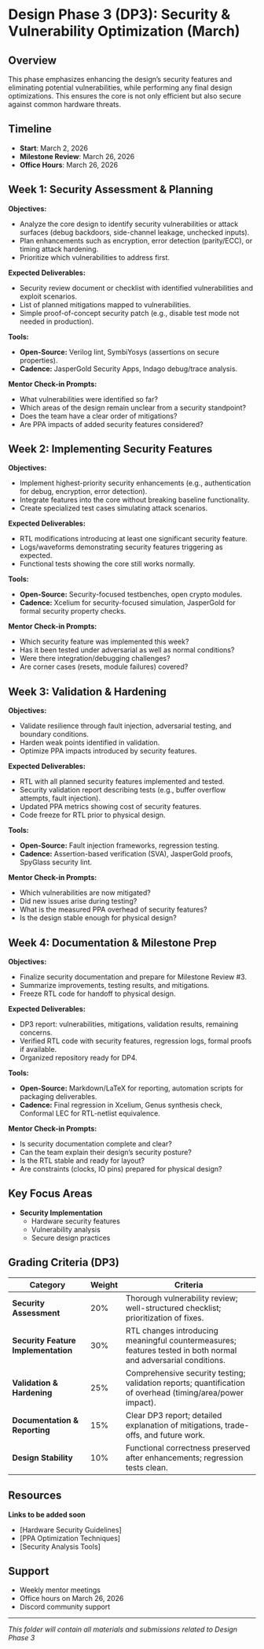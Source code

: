 # Design Phase 3 (DP3): Security & Vulnerability Optimization (March)

## Overview
This phase  emphasizes enhancing the design’s security features and eliminating potential vulnerabilities, while performing any final design optimizations. This ensures the core is not only efficient but also secure against common hardware threats.

## Timeline
- **Start**: March 2, 2026
- **Milestone Review**: March 26, 2026
- **Office Hours**: March 26, 2026


## Week 1: Security Assessment & Planning
**Objectives:**
- Analyze the core design to identify security vulnerabilities or attack surfaces (debug backdoors, side-channel leakage, unchecked inputs).
- Plan enhancements such as encryption, error detection (parity/ECC), or timing attack hardening.
- Prioritize which vulnerabilities to address first.

**Expected Deliverables:**
- Security review document or checklist with identified vulnerabilities and exploit scenarios.
- List of planned mitigations mapped to vulnerabilities.
- Simple proof-of-concept security patch (e.g., disable test mode not needed in production).

**Tools:**
- **Open-Source:** Verilog lint, SymbiYosys (assertions on secure properties).
- **Cadence:** JasperGold Security Apps, Indago debug/trace analysis.

**Mentor Check-in Prompts:**
- What vulnerabilities were identified so far?
- Which areas of the design remain unclear from a security standpoint?
- Does the team have a clear order of mitigations?
- Are PPA impacts of added security features considered?


## Week 2: Implementing Security Features
**Objectives:**
- Implement highest-priority security enhancements (e.g., authentication for debug, encryption, error detection).
- Integrate features into the core without breaking baseline functionality.
- Create specialized test cases simulating attack scenarios.

**Expected Deliverables:**
- RTL modifications introducing at least one significant security feature.
- Logs/waveforms demonstrating security features triggering as expected.
- Functional tests showing the core still works normally.

**Tools:**
- **Open-Source:** Security-focused testbenches, open crypto modules.
- **Cadence:** Xcelium for security-focused simulation, JasperGold for formal security property checks.

**Mentor Check-in Prompts:**
- Which security feature was implemented this week?
- Has it been tested under adversarial as well as normal conditions?
- Were there integration/debugging challenges?
- Are corner cases (resets, module failures) covered?

## Week 3: Validation & Hardening
**Objectives:**
- Validate resilience through fault injection, adversarial testing, and boundary conditions.
- Harden weak points identified in validation.
- Optimize PPA impacts introduced by security features.

**Expected Deliverables:**
- RTL with all planned security features implemented and tested.
- Security validation report describing tests (e.g., buffer overflow attempts, fault injection).
- Updated PPA metrics showing cost of security features.
- Code freeze for RTL prior to physical design.

**Tools:**
- **Open-Source:** Fault injection frameworks, regression testing.
- **Cadence:** Assertion-based verification (SVA), JasperGold proofs, SpyGlass security lint.

**Mentor Check-in Prompts:**
- Which vulnerabilities are now mitigated?
- Did new issues arise during testing?
- What is the measured PPA overhead of security features?
- Is the design stable enough for physical design?

## Week 4: Documentation & Milestone Prep
**Objectives:**
- Finalize security documentation and prepare for Milestone Review #3.
- Summarize improvements, testing results, and mitigations.
- Freeze RTL code for handoff to physical design.

**Expected Deliverables:**
- DP3 report: vulnerabilities, mitigations, validation results, remaining concerns.
- Verified RTL code with security features, regression logs, formal proofs if available.
- Organized repository ready for DP4.

**Tools:**
- **Open-Source:** Markdown/LaTeX for reporting, automation scripts for packaging deliverables.
- **Cadence:** Final regression in Xcelium, Genus synthesis check, Conformal LEC for RTL-netlist equivalence.

**Mentor Check-in Prompts:**
- Is security documentation complete and clear?
- Can the team explain their design’s security posture?
- Is the RTL stable and ready for layout?
- Are constraints (clocks, IO pins) prepared for physical design?

## Key Focus Areas
- **Security Implementation**
  - Hardware security features
  - Vulnerability analysis
  - Secure design practices
  
## Grading Criteria (DP3)

| Category                       | Weight | Criteria                                                                 |
|--------------------------------|--------|--------------------------------------------------------------------------|
| **Security Assessment**        | 20%    | Thorough vulnerability review; well-structured checklist; prioritization of fixes. |
| **Security Feature Implementation** | 30% | RTL changes introducing meaningful countermeasures; features tested in both normal and adversarial conditions. |
| **Validation & Hardening**     | 25%    | Comprehensive security testing; validation reports; quantification of overhead (timing/area/power impact). |
| **Documentation & Reporting**  | 15%    | Clear DP3 report; detailed explanation of mitigations, trade-offs, and future work. |
| **Design Stability**           | 10%    | Functional correctness preserved after enhancements; regression tests clean. |


## Resources
**Links to be added soon**
- [Hardware Security Guidelines]
- [PPA Optimization Techniques]
- [Security Analysis Tools]

## Support
- Weekly mentor meetings
- Office hours on March 26, 2026
- Discord community support

---

*This folder will contain all materials and submissions related to Design Phase 3*

